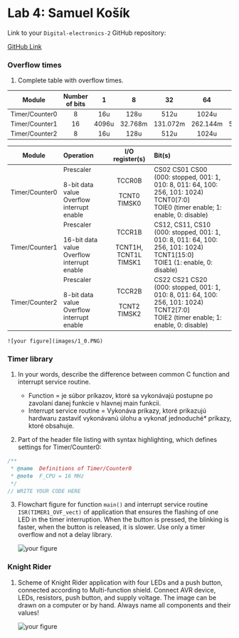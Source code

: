 # Lab 4: Samuel Košík

Link to your `Digital-electronics-2` GitHub repository:

   [GitHub Link](https://github.com/amwellius/Digital-electronics-2)




### Overflow times

1. Complete table with overflow times.

| **Module** | **Number of bits** | **1** | **8** | **32** | **64** | **128** | **256** | **1024** |
| :-: | :-: | :-: | :-: | :-: | :-: | :-: | :-: | :-: |
| Timer/Counter0 | 8  | 16u | 128u | 512u | 1024u | 2048u | 4096u | 16.384m |
| Timer/Counter1 | 16 | 4096u | 32.768m | 131.072m | 262.144m | 524.288m | 1048.576m | 4194.304m |
| Timer/Counter2 | 8  | 16u | 128u | 512u | 1024u | 2048u | 4096u | 16.384m |

| **Module** | **Operation** | **I/O register(s)** | **Bit(s)** |
| :-: | :-- | :-: | :-- |
| Timer/Counter0 | Prescaler<br><br>8-bit data value<br>Overflow interrupt enable | TCCR0B<br><br>TCNT0<br>TIMSK0 | CS02 CS01 CS00<br>(000: stopped, 001: 1, 010: 8, 011: 64, 100: 256, 101: 1024)<br>TCNT0[7:0]<br>TOIE0 (timer enable; 1: enable, 0: disable) |
| Timer/Counter1 | Prescaler<br><br>16-bit data value<br>Overflow interrupt enable | TCCR1B<br><br>TCNT1H, TCNT1L<br>TIMSK1 | CS12, CS11, CS10<br>(000: stopped, 001: 1, 010: 8, 011: 64, 100: 256, 101: 1024)<br>TCNT1[15:0]<br>TOIE1 (1: enable, 0: disable) |
| Timer/Counter2 | Prescaler<br><br>8-bit data value<br>Overflow interrupt enable | TCCR2B<br><br>TCNT2<br>TIMSK2 | CS22 CS21 CS20<br>(000: stopped, 001: 1, 010: 8, 011: 64, 100: 256, 101: 1024)<br>TCNT2[7:0]<br>TOIE2 (timer enable; 1: enable, 0: disable) |

    ![your figure](images/1_0.PNG)



### Timer library

1. In your words, describe the difference between common C function and interrupt service routine.
   * Function = je súbor príkazov, ktoré sa vykonávajú postupne po zavolaní danej funkcie v hlavnej main funkcii.
   * Interrupt service routine = Vykonáva príkazy, ktoré prikazujú hardwaru zastaviť vykonávanú úlohu a vykonať jednoduché* príkazy, ktoré obsahuje.

2. Part of the header file listing with syntax highlighting, which defines settings for Timer/Counter0:

```c
/**
 * @name  Definitions of Timer/Counter0
 * @note  F_CPU = 16 MHz
 */
// WRITE YOUR CODE HERE
```

3. Flowchart figure for function `main()` and interrupt service routine `ISR(TIMER1_OVF_vect)` of application that ensures the flashing of one LED in the timer interruption. When the button is pressed, the blinking is faster, when the button is released, it is slower. Use only a timer overflow and not a delay library.

   ![your figure]()


### Knight Rider

1. Scheme of Knight Rider application with four LEDs and a push button, connected according to Multi-function shield. Connect AVR device, LEDs, resistors, push button, and supply voltage. The image can be drawn on a computer or by hand. Always name all components and their values!

   ![your figure]()
